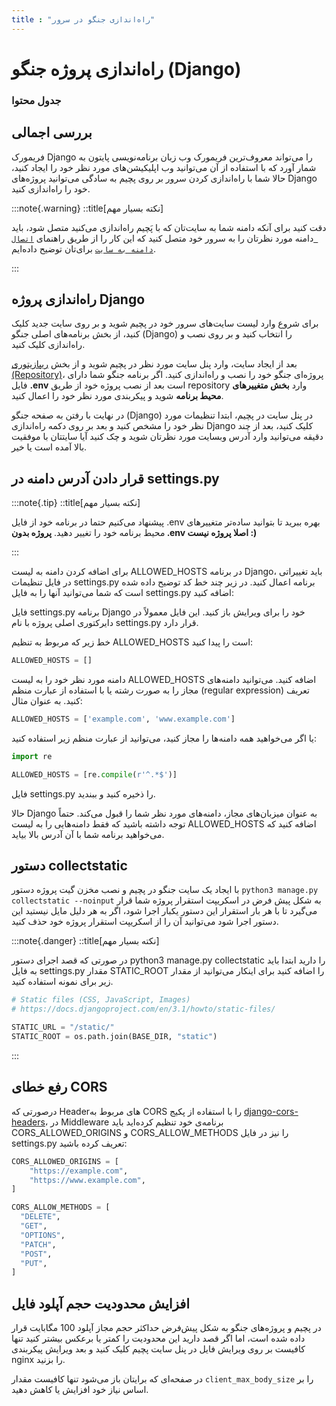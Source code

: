 ```yaml
---
title : "راه‌اندازی جنگو در سرور"
---
```


#    راه‌اندازی پروژه جنگو (Django)

### جدول محتوا

## بررسی اجمالی 
<div id="99999485871"><script type="text/JavaScript" src="https://www.aparat.com/embed/cNO9d?data[rnddiv]=99999485871&data[responsive]=yes"></script></div>


فریمورک Django را می‌تواند معروف‌ترین فریمورک وب زبان برنامه‌نویسی پایتون به شمار آورد که با استفاده از آن می‌توانید وب اپلیکیشن‌های مورد نظر خود را ایجاد کنید، حالا شما با راه‌اندازی کردن سرور بر روی پچیم به ساد‌گی می‌توانید پروژه‌های Django خود را راه‌اندازی کنید.

:::note{.warning}
::title[نکته بسیار مهم]

دقت کنید برای آنکه دامنه شما به سایت‌تان که با پَچیم راه‌اندازی می‌کنید متصل شود، باید دامنه مورد نظرتان را به سرور خود متصل کنید که این کار را از طریق راهنمای [`اتصال دامنه به سایت`](/sites/setup-site/connect-domain-to-site) برای‌تان توضیح داده‌ایم.

:::

## راه‌اندازی پروژه‌ Django

برای شروع وارد لیست سایت‌های سرور خود در پچیم شوید و بر روی سایت جدید کلیک کنید، از بخش برنامه‌های اصلی جنگو (Django) را انتخاب کنید و بر روی نصب و راه‌اندازی کلیک کنید.

بعد از ایجاد سایت، وارد پنل سایت مورد نظر در پچیم شوید و از بخش [ریپازیتوری (Repository)](/sites/setup-site/setup-application)، پروژه‌ای جنگو خود را نصب و راه‌اندازی کنید.  اگر برنامه جنگو شما دارای فایل **.env** است بعد از نصب پروژه خود از طریق repository وارد **بخش متغییرهای محیط برنامه** شوید و پیکربندی مورد نظر خود را اعمال کنید.

در نهایت با رفتن به صفحه جنگو (Django) در پنل سایت در پچیم، ابتدا تنظیمات مورد نظر خود را مشخص کنید و بعد بر روی دکمه راه‌اندازی Django کلیک کنید، بعد از چند دقیقه می‌توانید وارد آدرس وبسایت مورد نظرتان شوید و چک کنید آیا سایتتان با موفقیت بالا آمده است یا خیر.

## قرار دادن آدرس دامنه در settings.py

:::note{.tip}
::title[نکته بسیار مهم]

 پیشنهاد می‌کنیم حتما در برنامه‌ خود از فایل .env بهره ببرید تا بتوانید ساده‌تر متغییرهای محیط برنامه خود را تغییر دهید. **پروژه بدون .env اصلا پروژه نیست :)**

:::

برای اضافه کردن دامنه به لیست ALLOWED_HOSTS در برنامه Django، باید تغییراتی در فایل تنظیمات settings.py برنامه اعمال کنید. در زیر چند خط کد توضیح داده شده است که شما می‌توانید آنها را به فایل settings.py اضافه کنید:

فایل settings.py برنامه Django خود را برای ویرایش باز کنید. این فایل معمولاً در دایرکتوری اصلی پروژه با نام settings.py قرار دارد.

خط زیر که مربوط به تنظیم ALLOWED_HOSTS است را پیدا کنید:


```python
ALLOWED_HOSTS = []
```

دامنه مورد نظر خود را به لیست ALLOWED_HOSTS اضافه کنید. می‌توانید دامنه‌های مجاز را به صورت رشته یا با استفاده از عبارت منظم (regular expression) تعریف کنید. به عنوان مثال:

```python
ALLOWED_HOSTS = ['example.com', 'www.example.com']
```
یا اگر می‌خواهید همه دامنه‌ها را مجاز کنید، می‌توانید از عبارت منظم زیر استفاده کنید:

```python
import re

ALLOWED_HOSTS = [re.compile(r'^.*$')]
```

فایل settings.py را ذخیره کنید و ببندید.

حالا Django به عنوان میزبان‌های مجاز، دامنه‌های مورد نظر شما را قبول می‌کند. حتماً توجه داشته باشید که فقط دامنه‌هایی را به لیست ALLOWED_HOSTS اضافه کنید که می‌خواهید برنامه شما با آن آدرس بالا بیاید.

## دستور collectstatic 

با ایجاد یک سایت جنگو در پچیم و نصب مخزن گیت پروژه دستور `python3 manage.py collectstatic --noinput` به شکل پیش فرض در اسکریپت استقرار پروژه شما قرار می‌گیرد تا با هر بار استقرار این دستور یکبار اجرا شود، اگر به هر دلیل مایل نیستید این دستور اجرا شود می‌توانید آن را از اسکریپت استقرار پروژه خود حذف کنید.

:::note{.danger}
::title[نکته بسیار مهم]

در صورتی که قصد اجرای دستور python3 manage.py collectstatic را دارید ابتدا باید به فایل settings.py مقدار STATIC_ROOT را اضافه کنید برای اینکار می‌توانید از مقدار زیر برای نمونه استفاده کنید.

```python
# Static files (CSS, JavaScript, Images)
# https://docs.djangoproject.com/en/3.1/howto/static-files/

STATIC_URL = "/static/"
STATIC_ROOT = os.path.join(BASE_DIR, "static")
```
:::

## رفع خطای CORS

درصورتی که Headerهای مربوط به CORS را با استفاده از پکیج [django-cors-headers](https://pypi.org/project/django-cors-headers/)، در Middleware برنامه‌ی خود تنظیم کرده‌اید باید CORS_ALLOWED_ORIGINS و CORS_ALLOW_METHODS را نیز در فایل settings.py تعریف کرده باشید:

```python
CORS_ALLOWED_ORIGINS = [
    "https://example.com",
    "https://www.example.com",
]

CORS_ALLOW_METHODS = [
  "DELETE",
  "GET",
  "OPTIONS",
  "PATCH",
  "POST",
  "PUT",
]
```

## افزایش محدودیت حجم آپلود فایل

در پچیم و پروژه‌های جنگو به شکل پیش‌فرض حداکثر حجم مجاز آپلود 100 مگابایت قرار داده شده است، اما اگر قصد دارید این محدودیت را کمتر یا برعکس بیشتر کنید تنها کافیست بر روی ویرایش فایل در پنل سایت پچیم کلیک کنید و بعد ویرایش پیکربندی nginx را بزنید.

در صفحه‌ای که برایتان باز می‌شود تنها کافیست مقدار `client_max_body_size` را بر اساس نیاز خود افزایش یا کاهش دهید.

